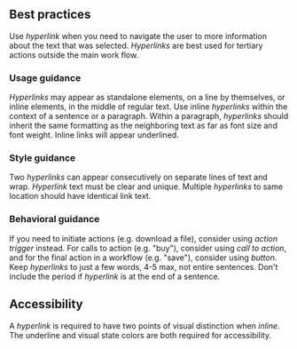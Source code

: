 ## Best practices
Use *hyperlink* when you need to navigate the user to more information about the text that was selected. *Hyperlinks* are best used for tertiary actions outside the main work flow.

### Usage guidance
*Hyperlinks* may appear as standalone elements, on a line by themselves, or inline elements, in the middle of regular text. Use inline *hyperlinks* within the context of a sentence or a paragraph. Within a paragraph, *hyperlinks* should inherit the same formatting as the neighboring text as far as font size and font weight. Inline links will appear underlined.

### Style guidance
Two *hyperlinks* can appear consecutively on separate lines of text and wrap. *Hyperlink* text must be clear and unique. Multiple *hyperlinks* to same location should have identical link text.

### Behavioral guidance
If you need to initiate actions (e.g. download a file), consider using *action trigger* instead. For calls to action (e.g. "buy"), consider using *call to action*, and for the final action in a workflow (e.g. "save"), consider using *button*. Keep *hyperlinks* to just a few words, 4-5 max, not entire sentences. Don't include the period if *hyperlink* is at the end of a sentence.

## Accessibility
A *hyperlink* is required to have two points of visual distinction when *inline*. The underline and visual state colors are both required for accessibility.